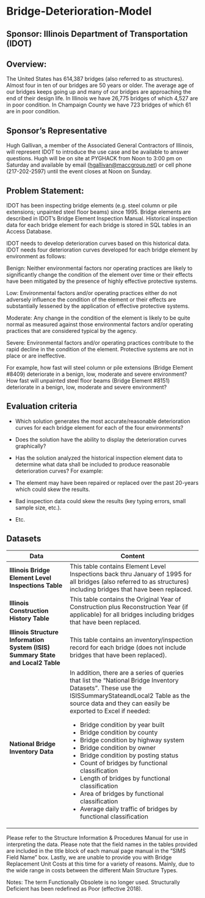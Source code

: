 # Bridge-Deterioration-Model

## Sponsor: Illinois Department of Transportation (IDOT)

 
## Overview:
The United States has 614,387 bridges (also referred to as structures). Almost four in ten of our bridges are 50 years or older. The average age of our bridges keeps going up and many of our bridges are approaching the end of their design life. In Illinois we have 26,775 bridges of which 4,527 are in poor condition. In Champaign County we have 723 bridges of which 61 are in poor condition.

## Sponsor’s Representative
Hugh Gallivan, a member of the Associated General Contractors of Illinois, will represent IDOT to introduce the use case and be available to answer questions. Hugh will be on site at PYGHACK from Noon to 3:00 pm on Saturday and available by email (hgallivan@maccgroup.net) or cell phone (217-202-2597) until the event closes at Noon on Sunday. 

## Problem Statement:
IDOT has been inspecting bridge elements (e.g. steel column or pile extensions; unpainted steel floor beams) since 1995. Bridge elements are described in IDOT’s Bridge Element Inspection Manual. Historical inspection data for each bridge element for each bridge is stored in SQL tables in an Access Database. 

IDOT needs to develop deterioration curves based on this historical data. IDOT needs four deterioration curves developed for each bridge element by environment as follows:
 
Benign: Neither environmental factors nor operating practices are likely to significantly change the condition of the element over time or their effects have been mitigated by the presence of highly effective protective systems.

Low: Environmental factors and/or operating practices either do not adversely influence the condition of the element or their effects are substantially lessened by the application of effective protective systems.
 
Moderate: Any change in the condition of the element is likely to be quite normal as measured against those environmental factors and/or operating practices that are considered typical by the agency.

Severe: Environmental factors and/or operating practices contribute to the rapid decline in the condition of the element. Protective systems are not in place or are ineffective.
 

For example, how fast will steel column or pile extensions (Bridge Element #8409) deteriorate in a benign, low, moderate and severe environment? How fast will unpainted steel floor beams (Bridge Element #8151) deteriorate in a benign, low, moderate and severe environment?

## Evaluation criteria
* Which solution generates the most accurate/reasonable deterioration curves for each bridge element for each of the four environments? 

* Does the solution have the ability to display the deterioration curves graphically? 

* Has the solution analyzed the historical inspection element data to determine what data shall be included to produce reasonable deterioration curves? For example: 
* The element may have been repaired or replaced over the past 20-years which could skew the results.
* Bad inspection data could skew the results (key typing errors, small sample size, etc.). 
* Etc.


## Datasets

| Data | Content|
| -----|--------|
|**Illinois Bridge Element Level Inspections Table**| This table contains Element Level Inspections back thru January of 1995 for all bridges (also referred to as structures) including bridges that have been replaced.|
|**Illinois Construction History Table**| This table contains the Original Year of Construction plus Reconstruction Year (if applicable) for all bridges including bridges that have been replaced.|
|**Illinois Structure Information System (ISIS) Summary State and Local2 Table**| This table contains an inventory/inspection record for each bridge (does not include bridges that have been replaced).|
|**National Bridge Inventory Data**| In addition, there are a series of queries that list the “National Bridge Inventory Datasets”. These use the ISISSummaryStateandLocal2 Table as the source data and they can easily be exported to Excel if needed: <ul> <li>Bridge condition by year built</li> <li>Bridge condition by county</li> <li>Bridge condition by highway system</li> <li>Bridge condition by owner</li> <li>Bridge condition by posting status</li> <li>Count of bridges by functional classification</li> <li>Length of bridges by functional classification</li> <li>Area of bridges by functional classification</li> <li>Average daily traffic of bridges by functional classification</li> </ul>|
 
 
Please refer to the Structure Information & Procedures Manual  for use in interpreting the data.  Please note that the field names in the tables provided are included in the title block of each manual page manual in the “SIMS Field Name” box.  Lastly, we are unable to provide you with Bridge Replacement Unit Costs at this time for a variety of reasons.  Mainly, due to the wide range in costs between the different Main Structure Types.


Notes:
The term Functionally Obsolete is no longer used.
Structurally Deficient has been redefined as Poor (effective 2018).
